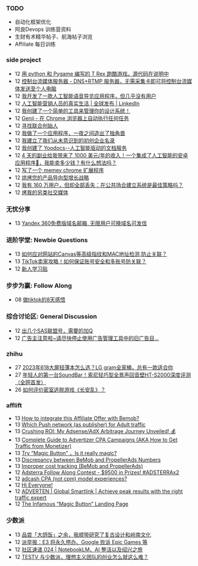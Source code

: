 ### TODO
-  自动化框架优化
-  阿良Devops 训练营资料
-  生财有术精华帖子、航海帖子浏览
-  Affiliate 每日训练

### side project
<!-- sideproject:START -->
-  12 [用 python 和 Pygame 编写的 T Rex 跑酷游戏。源代码在说明中](https://www.youtube.com/watch?v=pZySIXSelCA)
-  12 [控制台流媒体服务器 - DNS+RTMP 服务器，无需采集卡即可将控制台流媒体发送至个人电脑](https://github.com/Aioros/console-streaming-server)
-  12 [我开发了一款人工智能语音导览应用程序，但几乎没有用户](https://www.reddit.com/r/SideProject/comments/18gpp0e/ive_built_an_ai_audio_tour_app_but_have_almost_no/)
-  12 [人工智能营销人员的真实生活 | 全球发布 | LinkedIn](https://www.linkedin.com/events/thereallivesofaimarketers-world7139962345484701696/theater/)
-  12 [我创建了一个简单的工具来管理你的设计系统！](https://www.reddit.com/r/SideProject/comments/18godf0/i_built_a_simple_tool_to_manage_your_design/)
-  12 [Genji - 在 Chrome 浏览器上自动执行任何任务](https://old.reddit.com/r/SideProject/comments/18gnc5i/genji_automate_any_task_on_chrome/)
-  12 [寻找联合创始人](https://www.reddit.com/r/SideProject/comments/18gm9a9/looking_for_a_cofounder/)
-  12 [我做了一个应用程序，一夜之间造出了独角兽](https://www.reddit.com/r/SideProject/comments/18gle83/i_made_an_app_to_build_a_unicorn_overnight/)
-  12 [我建立了我们从未意识到的初创企业名录](https://old.reddit.com/r/SideProject/comments/18gkeut/i_built_the_startup_directory_we_never_knew_we/)
-  12 [我创建了 Yoodocs--人工智能驱动的文档服务](https://www.reddit.com/r/SideProject/comments/18g2fof/i_made_yoodocs_aipowered_documentation_service/)
-  12 [4 天的副业给我带来了 1000 美元/年的收入！一个集成了人工智能的安卓应用程序🚀，我能卖多少钱？有什么想法吗？](https://old.reddit.com/r/SideProject/comments/18gi3tf/4_days_side_project_brings_me_1000year_an_android/)
-  12 [写了一个 memey chrome 扩展程序](https://www.reddit.com/r/SideProject/comments/18gih7y/wrote_a_memey_chrome_extension/)
-  12 [烘烤您的产品导向型增长战略](https://www.reddit.com/r/SideProject/comments/18ghtjj/roast_your_productled_growth_strategy/)
-  12 [我有 160 万用户，但却全部丢失：在公共场合建立系统是最佳策略吗？](https://www.reddit.com/r/SideProject/comments/18ghsrg/i_got_16k_users_and_lost_them_all_is_building_in/)
-  12 [烤我的另类社交媒体](https://www.reddit.com/r/SideProject/comments/18gcooa/roast_my_alternative_social_media/)<!-- sideproject:END -->


### 无忧分享
<!-- ruyo:START -->
-  13 [Yandex 360免费版域名邮箱, 无限用户可换域名可发信](https://51.ruyo.net/18565.html)<!-- ruyo:END -->

### 进阶学堂: Newbie Questions
<!-- advertcn1:START -->
-  13 [如何应对网站的Canvas等高级指纹和MAC地址检测,防止关联？](https://www.advertcn.com/thread-113288-1-1.html)
-  13 [TikTok卖家攻略！如何保证账号安全和多账号防关联？](https://www.advertcn.com/thread-113287-1-1.html)
-  12 [新人学习贴](https://www.advertcn.com/thread-113283-1-1.html)<!-- advertcn1:END -->

### 步步为赢: Follow Along
<!-- advertcn2:START -->
-  08 [做tiktok的8天感悟](https://www.advertcn.com/thread-113232-1-1.html)<!-- advertcn2:END -->

### 综合讨论区: General Discussion
<!-- advertcn3:START -->
-  12 [出几个SAS联盟号，需要的加Q](https://www.advertcn.com/thread-113284-1-1.html)
-  12 [广告主注意啦~请尽快停止使用广告管理工具中的旧广告目...](https://www.advertcn.com/thread-113279-1-1.html)<!-- advertcn3:END -->


### zhihu
<!-- zhihu:START -->
-  27 [2023年618大屏轻薄本怎么选？LG gram全家桶，总有一款适合你](http://zhuanlan.zhihu.com/p/632641888?utm_campaign=rss&utm_medium=rss&utm_source=rss&utm_content=title)
-  27 [年轻人的第一台SoundBar！索尼轻巧型全景声回音壁HT-S2000深度评测（全网首发）](http://zhuanlan.zhihu.com/p/630990296?utm_campaign=rss&utm_medium=rss&utm_source=rss&utm_content=title)
-  26 [如何评价密室逃脱游戏《长安乱》？](http://www.zhihu.com/question/563950552/answer/3045961312?utm_campaign=rss&utm_medium=rss&utm_source=rss&utm_content=title)<!-- zhihu:END -->

### afflift
<!-- afflift:START -->
-  13 [How to integrate this Affiliate Offer with Bemob?](https://afflift.com/f/threads/how-to-integrate-this-affiliate-offer-with-bemob.12249/)
-  13 [Which Push network &lpar;as publisher&rpar; for Adult traffic](https://afflift.com/f/threads/which-push-network-as-publisher-for-adult-traffic.12254/)
-  13 [Crushing ROI: My Adsense/AdX Arbitrage Journey Unveiled! 💰](https://afflift.com/f/threads/crushing-roi-my-adsense-adx-arbitrage-journey-unveiled-%F0%9F%92%B0.12228/)
-  13 [Complete Guide to Advertizer CPA Campaigns &lpar;AKA How to Get Traffic from Monetizer&rpar;](https://afflift.com/f/threads/complete-guide-to-advertizer-cpa-campaigns-aka-how-to-get-traffic-from-monetizer.5266/)
-  13 [Try  “Magic Button” ，Is it really magic?](https://afflift.com/f/threads/try-%E2%80%9Cmagic-button%E2%80%9D-%EF%BC%8Cis-it-really-magic.12256/)
-  13 [Discrepancy between BeMob and PropellerAds Numbers](https://afflift.com/f/threads/discrepancy-between-bemob-and-propellerads-numbers.12253/)
-  13 [Improper cost tracking &lpar;BeMob and PropellerAds&rpar;](https://afflift.com/f/threads/improper-cost-tracking-bemob-and-propellerads.11598/)
-  12 [Adsterra Follow Along Contest - $9500 in Prizes! #ADSTERRAx2](https://afflift.com/f/threads/adsterra-follow-along-contest-9500-in-prizes-adsterrax2.11948/)
-  12 [adcash CPA &lpar;not cpm&rpar; model experiences?](https://afflift.com/f/threads/adcash-cpa-not-cpm-model-experiences.12255/)
-  12 [Hi Everyone!](https://afflift.com/f/threads/hi-everyone.12246/)
-  12 [ADVERTEN | Global Smartlink | Achieve peak results with the right traffic expert](https://afflift.com/f/threads/adverten-global-smartlink-achieve-peak-results-with-the-right-traffic-expert.7526/)
-  12 [The Infamous “Magic Button” Landing Page](https://afflift.com/f/threads/the-infamous-%E2%80%9Cmagic-button%E2%80%9D-landing-page.12213/)<!-- afflift:END -->

### 少数派
<!-- sspai:START -->
-  13 [品尝「大鸽饭」之余，我顺带研究了复古设计和岭南文化](https://sspai.com/post/84928)
-  12 [派早报：E3 将永久停办、Google 败诉 Epic Games 等](https://sspai.com/post/85034)
-  12 [社区速递 024 | NotebookLM、AI 整活以及绍兴之旅](https://sspai.com/post/85007)
-  12 [TESTV 与少数派，理想主义团队的创业怎么就这么难？](https://sspai.com/post/84563)<!-- sspai:END -->
